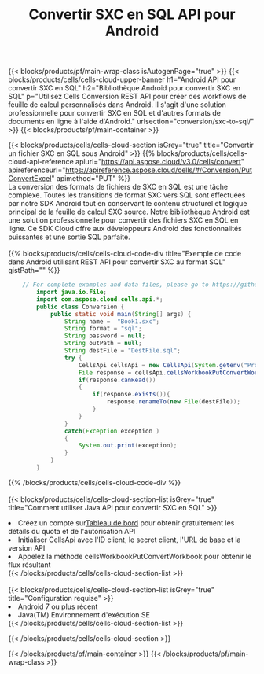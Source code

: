 ﻿---
title:  Convertir SXC en SQL API pour Android
description:  Utiliser Aspose.Cells Cloud SDK pour Android pour convertir le fichier au format SXC en fichier au format SQL.
url: /fr/android/conversion/sxc-to-sql/
---
{{< blocks/products/pf/main-wrap-class isAutogenPage="true" >}}
{{< blocks/products/cells/cells-cloud-upper-banner h1="Android API pour convertir SXC en SQL" h2="Bibliothèque Android pour convertir SXC en SQL" p="Utilisez Cells Conversion REST API pour créer des workflows de feuille de calcul personnalisés dans Android. Il s\'agit d\'une solution professionnelle pour convertir SXC en SQL et d\'autres formats de documents en ligne à l\'aide d\'Android." urlsection="conversion/sxc-to-sql/" >}}
{{< blocks/products/pf/main-container >}}

{{< blocks/products/cells/cells-cloud-section isGrey="true" title="Convertir un fichier SXC en SQL sous Android" >}}
{{% blocks/products/cells/cells-cloud-api-reference apiurl="https://api.aspose.cloud/v3.0/cells/convert" apireferenceurl="https://apireference.aspose.cloud/cells/#/Conversion/PutConvertExcel" apimethod="PUT" %}}
<br/>
La conversion des formats de fichiers de SXC en SQL est une tâche complexe. Toutes les transitions de format SXC vers SQL sont effectuées par notre SDK Android tout en conservant le contenu structurel et logique principal de la feuille de calcul SXC source. Notre bibliothèque Android est une solution professionnelle pour convertir des fichiers SXC en SQL en ligne. Ce SDK Cloud offre aux développeurs Android des fonctionnalités puissantes et une sortie SQL parfaite.
<br/>
<br/>
{{% blocks/products/cells/cells-cloud-code-div title="Exemple de code dans Android utilisant REST API pour convertir SXC au format SQL" gistPath="" %}}
 
```java
    // For complete examples and data files, please go to https://github.com/aspose-cells-cloud/aspose-cells-cloud-android/
        import java.io.File;
        import com.aspose.cloud.cells.api.*;
        public class Conversion {
            public static void main(String[] args) {
                String name =  "Book1.sxc";
                String format = "sql";
                String password = null;
                String outPath = null;
                String destFile = "DestFile.sql";
                try {
                    CellsApi cellsApi = new CellsApi(System.getenv("ProductClientId"), System.getenv("ProductClientSecret"));
                    File response = cellsApi.cellsWorkbookPutConvertWorkbook(new File(name), format, password, outPath, null,null);            
                    if(response.canRead())
                    {
                        if(response.exists()){
                            response.renameTo(new File(destFile));
                        }                
                    }
                }
                catch(Exception exception )
                {
                    System.out.print(exception);
                }
            }
        }
```
 
{{% /blocks/products/cells/cells-cloud-code-div %}}
<br/>
<br/>
{{< blocks/products/cells/cells-cloud-section-list isGrey="true" title="Comment utiliser Java API pour convertir SXC en SQL" >}}
<li> Créez un compte sur<a href="https://dashboard.aspose.cloud/">Tableau de bord</a> pour obtenir gratuitement les détails du quota et de l'autorisation API</li>
<li>Initialiser CellsApi avec l'ID client, le secret client, l'URL de base et la version API</li>
<li>Appelez la méthode cellsWorkbookPutConvertWorkbook pour obtenir le flux résultant</li>
{{< /blocks/products/cells/cells-cloud-section-list >}}
<br/>
<br/>
{{< blocks/products/cells/cells-cloud-section-list isGrey="true" title="Configuration requise" >}}
<li>Android 7 ou plus récent</li>
<li>Java(TM) Environnement d'exécution SE</li>
{{< /blocks/products/cells/cells-cloud-section-list >}}

{{< /blocks/products/cells/cells-cloud-section >}}

{{< /blocks/products/pf/main-container >}}
{{< /blocks/products/pf/main-wrap-class >}}
